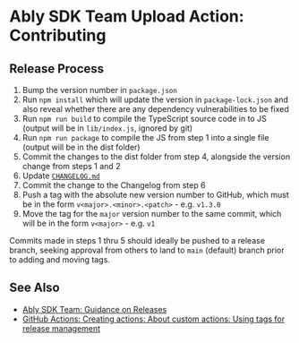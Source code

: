 # Ably SDK Team Upload Action: Contributing

## Release Process

1. Bump the version number in `package.json`
2. Run `npm install` which will update the version in `package-lock.json` and also reveal whether there are any dependency vulnerabilities to be fixed
3. Run `npm run build` to compile the TypeScript source code in to JS (output will be in `lib/index.js`, ignored by git)
4. Run `npm run package` to compile the JS from step 1 into a single file (output will be in the dist folder)
5. Commit the changes to the dist folder from step 4, alongside the version change from steps 1 and 2
6. Update [`CHANGELOG.md`](CHANGELOG.md)
7. Commit the change to the Changelog from step 6
8. Push a tag with the absolute new version number to GitHub, which must be in the form `v<major>.<minor>.<patch>` - e.g. `v1.3.0`
9. Move the tag for the `major` version number to the same commit, which will be in the form `v<major>` - e.g. `v1`

Commits made in steps 1 thru 5 should ideally be pushed to a release branch, seeking approval from others to land to `main` (default) branch prior to adding and moving tags.

## See Also

- [Ably SDK Team: Guidance on Releases](https://github.com/ably/engineering/blob/main/sdk/releases.md)
- [GitHub Actions: Creating actions: About custom actions: Using tags for release management](https://docs.github.com/en/actions/creating-actions/about-custom-actions#using-tags-for-release-management)
